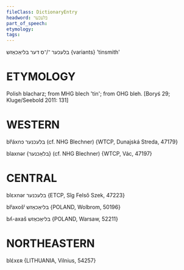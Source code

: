 ```yaml
---
fileClass: DictionaryEntry
headword: בלעכער
part_of_speech: 
etymology: 
tags: 
---
```

בלעכער
־/־ס
דער
בליאַכאַזש {variants}
'tinsmith'

ETYMOLOGY
===========
Polish blacharz; from MHG blech 'tin'; from OHG bleh. 
[Boryś 29; Kluge/Seebold 2011: 131] 

WESTERN
========

blʲáxnɔ בלעכנער (cf. NHG Blechner) {WTCP, Dunajská Streda, 47179}

blaxnər {בלאַכנער} (cf. NHG Blechner) {WTCP, Vác, 47197}

CENTRAL
========

blɛxnər בלעכנער {ETCP, Sîg Felső Szek, 47223}

blʲaxošʲ בליאַכאַזש {POLAND, Wolbrom, 50196}

bʎ-axaš בליאַכאַזש {POLAND, Warsaw, 52211}

NORTHEASTERN
==============

blɛ́xɛʀ {LITHUANIA, Vilnius, 54257}
